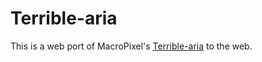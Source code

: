 # Terrible-aria
This is a web port of MacroPixel's [Terrible-aria](https://github.com/MacroPixel/terrible-aria) to the web.
